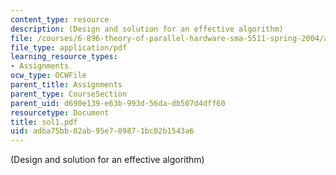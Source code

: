 ```yaml
---
content_type: resource
description: (Design and solution for an effective algorithm)
file: /courses/6-896-theory-of-parallel-hardware-sma-5511-spring-2004/adba75bb02ab95e709871bc02b1543a6_sol1.pdf
file_type: application/pdf
learning_resource_types:
- Assignments
ocw_type: OCWFile
parent_title: Assignments
parent_type: CourseSection
parent_uid: d690e139-e63b-993d-56da-db507d4dff60
resourcetype: Document
title: sol1.pdf
uid: adba75bb-02ab-95e7-0987-1bc02b1543a6
---
```

(Design and solution for an effective algorithm)

